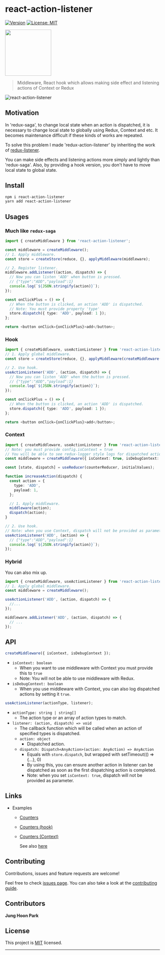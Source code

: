 # react-action-listener

[![Version](https://img.shields.io/npm/v/react-action-listener.svg)](https://www.npmjs.com/package/react-action-listener)
[![License: MIT](https://img.shields.io/github/license/qkreltms/react-action-listener)](https://github.com/qkreltms/react-action-listener/blob/master/LICENSE)

[<img src="https://user-images.githubusercontent.com/25196026/108624179-8cb45400-7486-11eb-9e1e-0a60967ffece.jpg" width="150"/>](Observer_SC2_Head1)

> Middleware, React hook which allows making side effect and listening actions of Context or Redux

![react-action-listener](https://user-images.githubusercontent.com/25196026/123260477-9206d580-d530-11eb-8ac0-741d4260d4b4.gif)

## Motivation

In 'redux-saga', to change local state when an action is dispatched, it is necessary to change local state to globally using Redux, Context and etc. It becomes maintenance difficult if these kinds of works are repeated.

To solve this problem I made 'redux-action-listener' by inheriting the work of [redux-listener](https://github.com/Gaya/redux-listeners). 

You can make side effects and listening actions more simply and lightly than 'redux-saga'. Also, by providing a hook version, you don't have to move local state to global state.

## Install

```sh
npm i react-action-listener
yarn add react-action-listener
```

## Usages

### Much like `redux-saga`

```ts
import { createMiddleware } from 'react-action-listener';

const middleware = createMiddleware();
// 1. Apply middleware.
const store = createStore(reduce, {}, applyMiddleware(middleware);

// 2. Register listener.
middleware.addListener((action, dispatch) => {
  // Now you can listen 'ADD' when button is pressed.
  // {"type":"ADD","payload":1}
  console.log(`${JSON.stringify(action)}`);
});

const onClickPlus = () => {
  // When the button is clicked, an action 'ADD' is dispatched.
  // Note: You must provide property 'type'
  store.dispatch({ type: 'ADD', payload: 1 });
};

return <button onClick={onClickPlus}>add</button>;
```

### Hook

```ts
import { createMiddleware, useActionListener } from 'react-action-listener';
// 1. Apply global middleware.
const store = createStore(reduce, {}, applyMiddleware(createMiddleware()));

// 2. Use hook.
useActionListener('ADD', (action, dispatch) => {
  // Now you can listen 'ADD' when the button is pressed.
  // {"type":"ADD","payload":1}
  console.log(`${JSON.stringify(action)}`);
});

const onClickPlus = () => {
  // When the button is clicked, an action 'ADD' is dispatched.
  store.dispatch({ type: 'ADD', payload: 1 });
};

return <button onClick={onClickPlus}>add</button>;
```

### Context

```ts
import { createMiddleware, useActionListener } from 'react-action-listener';
// Note: you must provide config.isContext = true
// You will be able to see redux-logger style logs for dispatched action when you provide isDebugContext = true
const middleware = createMiddleware({ isContext: true, isDebugContext: true });

const [state, dispatch] = useReducer(counterReducer, initialValues);

function increaseAction(dispatch) {
  const action = {
    type: 'ADD',
    payload: 1,
  };

  // 1. Apply middleware.
  middleware(action);
  dispatch(action);
}

// 2. Use hook.
// Note: when you use Context, dispatch will not be provided as parameter.
useActionListener('ADD', (action) => {
  // {"type":"ADD","payload":1}
  console.log(`${JSON.stringify(action)}`);
});
```

### Hybrid

You can also mix up.

```ts
import { createMiddleware, useActionListener } from 'react-action-listener';
// 1. Apply global middleware.
const middleware = createMiddleware();

useActionListener('ADD', (action, dispatch) => {
  //...
});

middleware.addListener('ADD', (action, dispatch) => {
  // ...
});
```

## API

```js
createMiddleware({ isContext, isDebugContext });
```

- `isContext: boolean`
  - When you want to use middleware with Context you must provide this to `true`
  - Note: You will not be able to use middleware with Redux.
- `isDebugContext: boolean`
  - When you use middleware with Context, you can also log dispatched actions by setting it `true`.

```js
useActionListener(actionType, listener);
```

- `actionType: string | string[]`
  - The action type or an array of action types to match.
- `listener: (action, dispatch) => void`
  - The callback function which will be called when an action of specified types is dispatched.
  - `action: object`
    - Dispatched action.
  - `dispatch: Dispatch<AnyAction>(action: AnyAction) => AnyAction`
    - Equals with `store.dispatch`, but wrapped with setTimeout(() => {...}, 0)
    - By using this, you can ensure another action in listener can be dispatched as soon as the first dispatching action is completed.
    - Note: when you set `isContext: true`, dispatch will not be provided as parameter.

## Links

- Examples

  - [Counters](https://codesandbox.io/s/react-action-listener-5we8j?file=/src/reducer.ts)
  - [Counters (hook)](https://codesandbox.io/s/react-action-listener-counter-example-0dti5?file=/src/reducer.ts)
  - [Counters (Context)](https://codesandbox.io/s/react-action-listener-context-s748z?file=/src/Counter.tsx)

    See also [here](./examples)

## Contributing

Contributions, issues and feature requests are welcome!

Feel free to check [issues page](https://github.com/qkreltms/react-action-listener/issues). You can also take a look at the [contributing guide](https://github.com/qkreltms/react-action-listener/blob/master/CONTRIBUTING.md).

## Contributors

**Jung Hoon Park**
<br/>

## License

This project is [MIT](https://github.com/qkreltms/react-action-listener/blob/master/LICENSE) licensed.

---
